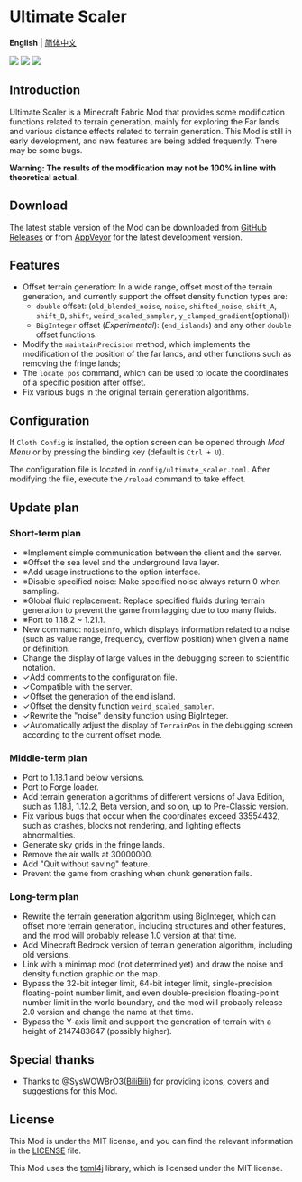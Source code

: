 # Ultimate Scaler
**English** | [简体中文](README_CN.md)

[![](https://z3.ax1x.com/2021/08/02/fpgDCq.png)](https://www.curseforge.com/minecraft/mc-mods/fabric-api) [![](https://z3.ax1x.com/2021/08/02/fpgr80.png)](https://www.curseforge.com/minecraft/mc-mods/cloth-config)
[![](https://s21.ax1x.com/2025/05/28/pVpUmYq.jpg)]()
## Introduction
Ultimate Scaler is a Minecraft Fabric Mod that provides some modification functions related to terrain generation, mainly for exploring the Far lands and various distance effects related to terrain generation.
This Mod is still in early development, and new features are being added frequently. There may be some bugs.

**Warning: The results of the modification may not be 100% in line with theoretical actual.**

## Download

The latest stable version of the Mod can be downloaded from [GitHub Releases](https://github.com/INF32768/Ultimate_Scaler/releases) or from [AppVeyor](https://ci.appveyor.com/project/INF32768/ultimatescaler/build/artifacts) for the latest development version.

## Features

- Offset terrain generation: In a wide range, offset most of the terrain generation, and currently support the offset density function types are:
  - `double` offset: (`old_blended_noise`, `noise`, `shifted_noise`, `shift_A`, `shift_B`, `shift`, `weird_scaled_sampler`, `y_clamped_gradient`(optional))
  - `BigInteger` offset (_Experimental_): (`end_islands`) and any other `double` offset functions.
- Modify the `maintainPrecision` method, which implements the modification of the position of the far lands, and other functions such as removing the fringe lands;
- The `locate pos` command, which can be used to locate the coordinates of a specific position after offset.
- Fix various bugs in the original terrain generation algorithms.

## Configuration

If `Cloth Config` is installed, the option screen can be opened through *Mod Menu* or by pressing the binding key (default is `Ctrl + U`).

The configuration file is located in `config/ultimate_scaler.toml`. After modifying the file, execute the `/reload` command to take effect.

## Update plan

### Short-term plan

- ※Implement simple communication between the client and the server.
- ※Offset the sea level and the underground lava layer.
- ※Add usage instructions to the option interface.
- ※Disable specified noise: Make specified noise always return 0 when sampling.
- ※Global fluid replacement: Replace specified fluids during terrain generation to prevent the game from lagging due to too many fluids.
- ※Port to 1.18.2 ~ 1.21.1.
- New command: `noiseinfo`, which displays information related to a noise (such as value range, frequency, overflow position) when given a name or definition.
- Change the display of large values in the debugging screen to scientific notation.
- ✓Add comments to the configuration file.
- ✓Compatible with the server.
- ✓Offset the generation of the end island.
- ✓Offset the density function `weird_scaled_sampler`.
- ✓Rewrite the "noise" density function using BigInteger.
- ✓Automatically adjust the display of `TerrainPos` in the debugging screen according to the current offset mode.

### Middle-term plan

- Port to 1.18.1 and below versions.
- Port to Forge loader.
- Add terrain generation algorithms of different versions of Java Edition, such as 1.18.1, 1.12.2, Beta version, and so on, up to Pre-Classic version.
- Fix various bugs that occur when the coordinates exceed 33554432, such as crashes, blocks not rendering, and lighting effects abnormalities.
- Generate sky grids in the fringe lands.
- Remove the air walls at 30000000.
- Add "Quit without saving" feature.
- Prevent the game from crashing when chunk generation fails.

### Long-term plan

- Rewrite the terrain generation algorithm using BigInteger, which can offset more terrain generation, including structures and other features, and the mod will probably release 1.0 version at that time.
- Add Minecraft Bedrock version of terrain generation algorithm, including old versions.
- Link with a minimap mod (not determined yet) and draw the noise and density function graphic on the map.
- Bypass the 32-bit integer limit, 64-bit integer limit, single-precision floating-point number limit, and even double-precision floating-point number limit in the world boundary, and the mod will probably release 2.0 version and change the name at that time.
- Bypass the Y-axis limit and support the generation of terrain with a height of 2147483647 (possibly higher).

## Special thanks

- Thanks to @SysWOWBrO3([BiliBili](https://space.bilibili.com/482351725)) for providing icons, covers and suggestions for this Mod.

## License

This Mod is under the MIT license, and you can find the relevant information in the [LICENSE](LICENSE) file.

This Mod uses the [toml4j](https://github.com/mwanji/toml4j) library, which is licensed under the MIT license.